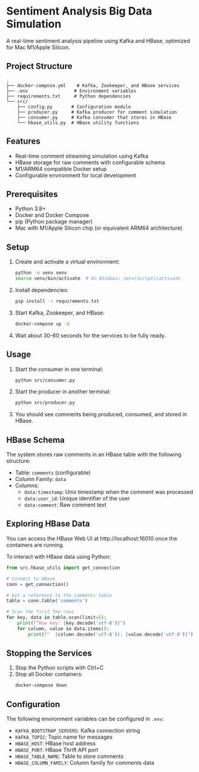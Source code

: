 # Sentiment Analysis Big Data Simulation

A real-time sentiment analysis pipeline using Kafka and HBase, optimized for Mac M1/Apple Silicon.

## Project Structure
```
.
├── docker-compose.yml    # Kafka, Zookeeper, and HBase services
├── .env                 # Environment variables
├── requirements.txt     # Python dependencies
└── src/
    ├── config.py       # Configuration module
    ├── producer.py     # Kafka producer for comment simulation
    ├── consumer.py     # Kafka consumer that stores in HBase
    └── hbase_utils.py  # HBase utility functions
```

## Features

- Real-time comment streaming simulation using Kafka
- HBase storage for raw comments with configurable schema
- M1/ARM64 compatible Docker setup
- Configurable environment for local development

## Prerequisites

- Python 3.8+
- Docker and Docker Compose
- pip (Python package manager)
- Mac with M1/Apple Silicon chip (or equivalent ARM64 architecture)

## Setup

1. Create and activate a virtual environment:
   ```bash
   python -m venv venv
   source venv/bin/activate  # On Windows: venv\Scripts\activate
   ```

2. Install dependencies:
   ```bash
   pip install -r requirements.txt
   ```

3. Start Kafka, Zookeeper, and HBase:
   ```bash
   docker-compose up -d
   ```

4. Wait about 30-60 seconds for the services to be fully ready.

## Usage

1. Start the consumer in one terminal:
   ```bash
   python src/consumer.py
   ```

2. Start the producer in another terminal:
   ```bash
   python src/producer.py
   ```

3. You should see comments being produced, consumed, and stored in HBase.

## HBase Schema

The system stores raw comments in an HBase table with the following structure:

- Table: `comments` (configurable)
- Column Family: `data`
- Columns:
  - `data:timestamp`: Unix timestamp when the comment was processed
  - `data:user_id`: Unique identifier of the user
  - `data:comment`: Raw comment text

## Exploring HBase Data

You can access the HBase Web UI at http://localhost:16010 once the containers are running.

To interact with HBase data using Python:

```python
from src.hbase_utils import get_connection

# Connect to HBase
conn = get_connection()

# Get a reference to the comments table
table = conn.table('comments')

# Scan the first few rows
for key, data in table.scan(limit=5):
    print(f"Row key: {key.decode('utf-8')}")
    for column, value in data.items():
        print(f"  {column.decode('utf-8')}: {value.decode('utf-8')}")
```

## Stopping the Services

1. Stop the Python scripts with Ctrl+C
2. Stop all Docker containers:
   ```bash
   docker-compose down
   ```

## Configuration

The following environment variables can be configured in `.env`:
- `KAFKA_BOOTSTRAP_SERVERS`: Kafka connection string
- `KAFKA_TOPIC`: Topic name for messages
- `HBASE_HOST`: HBase host address
- `HBASE_PORT`: HBase Thrift API port
- `HBASE_TABLE_NAME`: Table to store comments
- `HBASE_COLUMN_FAMILY`: Column family for comments data